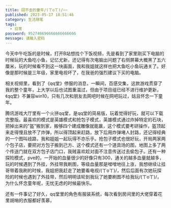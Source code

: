 ```yaml
---
title: 回不去的童年/(ㄒoㄒ)/~~
published: 2023-05-17 18:51:46
category: 生活随笔
tags:
  - 日常
password: 952748696666666666666
message: 请输入密码
---
```


​	今天中午吃饭的是时候，打开B站想找个下饭视频，先是看到了家里刚买下电脑的时候玩的大鱼吃小鱼，记忆尤新，还记得有次电脑出问题了右侧屏幕大概黑了五六厘米，玩的时候看不到这一块画面，我和我姐就这样也把大鱼吃小鱼玩通关了。好像是那时候是三年级，家里电视坏了，在我爸的强烈建议下买的电脑。

​	相关视频里，看到了《qq堂》停服的消息，一瞬间，百感交集，这款游戏贯穿了我的整个童年，上大学以后也试图重温过，但由于项目组已经不进行维护更新，《qq堂》不兼容win10，只有几次和朋友去网吧时候在网吧玩过，姑且怀念一下童年。

​	腾讯游戏大厅里有一个火拼qq堂，是qq堂的简易版，玩着觉得好玩，就可以下载完整版。最喜欢的模式是英雄模式和抢包子模式，英雄模式通过炸掉特定的石块，把掉出来的"盔"搬到家，搬够四个建成雕像就能赢，这个模式要考研操作，盔顶起来走得慢且放不了炸弹，所以得顶起来赶路，放下后用炸弹堵人封路，还记得经典的一个图叫歧路，我和姐姐一起玩得不亦乐乎。抢包子模式也很好玩，开局两家两个包子店，要把对方包子搬到己方、这个模式还有一个道具场的图，地图上多了两个传送门就在双方包子店门口，我贼喜欢趁对面不注意传送过去偷包子。还有一种探险模式，pve的，一开始的血量很少的好像只有300，通关的越多血量就越多，玩的时候遇到了外挂，外挂带我刷图，等级血量那是噌噌地往上涨，我想继续让挂哥带着我刷的时候，我姐把我赶走了她要看电视/(ㄒoㄒ)/，然后后面有次她玩探险的时候也遇到了外挂带，然后明明该轮到我玩了她要刷图不给我玩/(ㄒoㄒ)/，为什么怀念童年呢，无忧无虑的时候最快乐。

​	还有一件事记了好久，qq堂里的角色有服装系统，每次看到房间里的大佬穿着花里胡哨的衣服都好羡慕，
